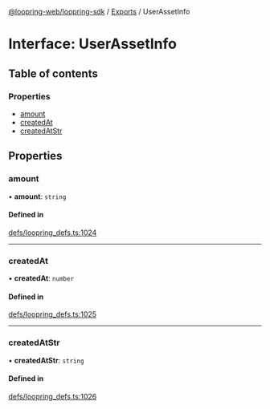 [@loopring-web/loopring-sdk](../README.md) / [Exports](../modules.md) / UserAssetInfo

# Interface: UserAssetInfo

## Table of contents

### Properties

- [amount](UserAssetInfo.md#amount)
- [createdAt](UserAssetInfo.md#createdat)
- [createdAtStr](UserAssetInfo.md#createdatstr)

## Properties

### amount

• **amount**: `string`

#### Defined in

[defs/loopring_defs.ts:1024](https://github.com/Loopring/loopring_sdk/blob/f91f904/src/defs/loopring_defs.ts#L1024)

___

### createdAt

• **createdAt**: `number`

#### Defined in

[defs/loopring_defs.ts:1025](https://github.com/Loopring/loopring_sdk/blob/f91f904/src/defs/loopring_defs.ts#L1025)

___

### createdAtStr

• **createdAtStr**: `string`

#### Defined in

[defs/loopring_defs.ts:1026](https://github.com/Loopring/loopring_sdk/blob/f91f904/src/defs/loopring_defs.ts#L1026)
